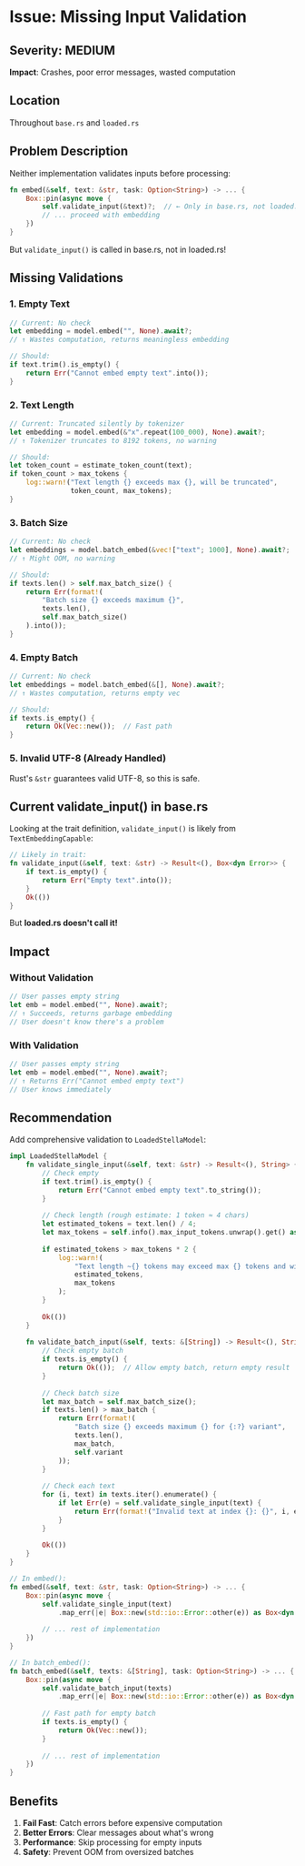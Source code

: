 # Issue: Missing Input Validation

## Severity: MEDIUM
**Impact**: Crashes, poor error messages, wasted computation

## Location
Throughout `base.rs` and `loaded.rs`

## Problem Description

Neither implementation validates inputs before processing:

```rust
fn embed(&self, text: &str, task: Option<String>) -> ... {
    Box::pin(async move {
        self.validate_input(&text)?;  // ← Only in base.rs, not loaded.rs!
        // ... proceed with embedding
    })
}
```

But `validate_input()` is called in base.rs, not in loaded.rs!

## Missing Validations

### 1. Empty Text
```rust
// Current: No check
let embedding = model.embed("", None).await?;
// ↑ Wastes computation, returns meaningless embedding

// Should:
if text.trim().is_empty() {
    return Err("Cannot embed empty text".into());
}
```

### 2. Text Length
```rust
// Current: Truncated silently by tokenizer
let embedding = model.embed(&"x".repeat(100_000), None).await?;
// ↑ Tokenizer truncates to 8192 tokens, no warning

// Should:
let token_count = estimate_token_count(text);
if token_count > max_tokens {
    log::warn!("Text length {} exceeds max {}, will be truncated", 
               token_count, max_tokens);
}
```

### 3. Batch Size
```rust
// Current: No check
let embeddings = model.batch_embed(&vec!["text"; 1000], None).await?;
// ↑ Might OOM, no warning

// Should:
if texts.len() > self.max_batch_size() {
    return Err(format!(
        "Batch size {} exceeds maximum {}",
        texts.len(),
        self.max_batch_size()
    ).into());
}
```

### 4. Empty Batch
```rust
// Current: No check
let embeddings = model.batch_embed(&[], None).await?;
// ↑ Wastes computation, returns empty vec

// Should:
if texts.is_empty() {
    return Ok(Vec::new());  // Fast path
}
```

### 5. Invalid UTF-8 (Already Handled)
Rust's `&str` guarantees valid UTF-8, so this is safe.

## Current validate_input() in base.rs

Looking at the trait definition, `validate_input()` is likely from `TextEmbeddingCapable`:

```rust
// Likely in trait:
fn validate_input(&self, text: &str) -> Result<(), Box<dyn Error>> {
    if text.is_empty() {
        return Err("Empty text".into());
    }
    Ok(())
}
```

But **loaded.rs doesn't call it!**

## Impact

### Without Validation

```rust
// User passes empty string
let emb = model.embed("", None).await?;
// ↑ Succeeds, returns garbage embedding
// User doesn't know there's a problem
```

### With Validation

```rust
// User passes empty string
let emb = model.embed("", None).await?;
// ↑ Returns Err("Cannot embed empty text")
// User knows immediately
```

## Recommendation

Add comprehensive validation to `LoadedStellaModel`:

```rust
impl LoadedStellaModel {
    fn validate_single_input(&self, text: &str) -> Result<(), String> {
        // Check empty
        if text.trim().is_empty() {
            return Err("Cannot embed empty text".to_string());
        }
        
        // Check length (rough estimate: 1 token ≈ 4 chars)
        let estimated_tokens = text.len() / 4;
        let max_tokens = self.info().max_input_tokens.unwrap().get() as usize;
        
        if estimated_tokens > max_tokens * 2 {
            log::warn!(
                "Text length ~{} tokens may exceed max {} tokens and will be truncated",
                estimated_tokens,
                max_tokens
            );
        }
        
        Ok(())
    }
    
    fn validate_batch_input(&self, texts: &[String]) -> Result<(), String> {
        // Check empty batch
        if texts.is_empty() {
            return Ok(());  // Allow empty batch, return empty result
        }
        
        // Check batch size
        let max_batch = self.max_batch_size();
        if texts.len() > max_batch {
            return Err(format!(
                "Batch size {} exceeds maximum {} for {:?} variant",
                texts.len(),
                max_batch,
                self.variant
            ));
        }
        
        // Check each text
        for (i, text) in texts.iter().enumerate() {
            if let Err(e) = self.validate_single_input(text) {
                return Err(format!("Invalid text at index {}: {}", i, e));
            }
        }
        
        Ok(())
    }
}

// In embed():
fn embed(&self, text: &str, task: Option<String>) -> ... {
    Box::pin(async move {
        self.validate_single_input(text)
            .map_err(|e| Box::new(std::io::Error::other(e)) as Box<dyn Error + Send + Sync>)?;
        
        // ... rest of implementation
    })
}

// In batch_embed():
fn batch_embed(&self, texts: &[String], task: Option<String>) -> ... {
    Box::pin(async move {
        self.validate_batch_input(texts)
            .map_err(|e| Box::new(std::io::Error::other(e)) as Box<dyn Error + Send + Sync>)?;
        
        // Fast path for empty batch
        if texts.is_empty() {
            return Ok(Vec::new());
        }
        
        // ... rest of implementation
    })
}
```

## Benefits

1. **Fail Fast**: Catch errors before expensive computation
2. **Better Errors**: Clear messages about what's wrong
3. **Performance**: Skip processing for empty inputs
4. **Safety**: Prevent OOM from oversized batches
